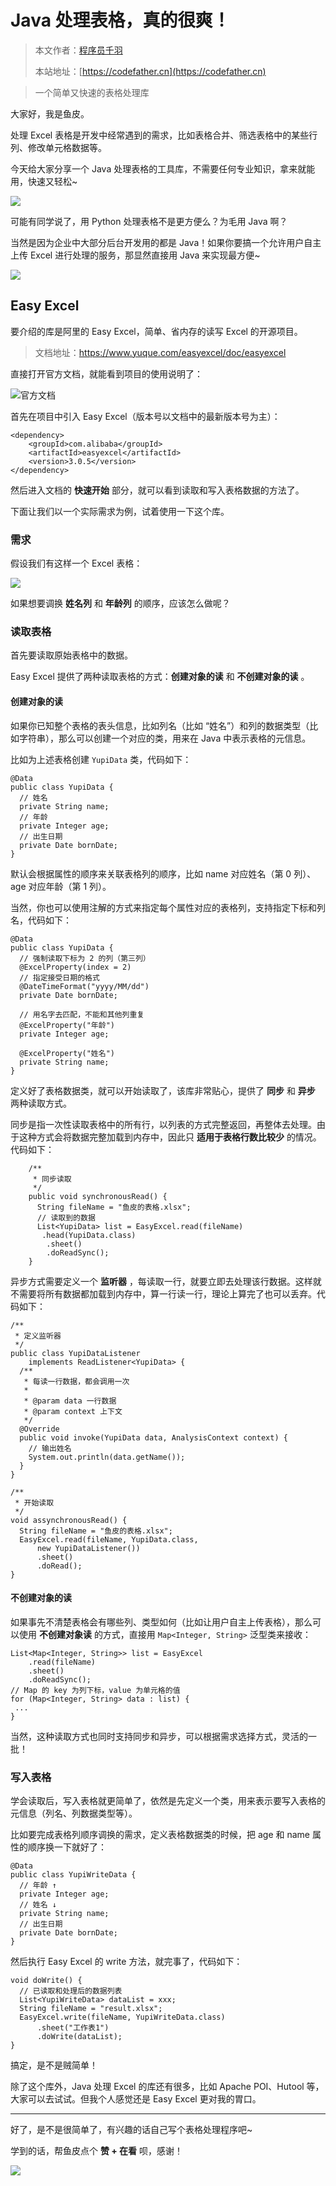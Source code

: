 # Java 处理表格，真的很爽！

> 本文作者：[程序员千羽](https://yuyuanweb.feishu.cn/wiki/Abldw5WkjidySxkKxU2cQdAtnah)
>
> 本站地址：[https://codefather.cn](https://codefather.cn)

> 一个简单又快速的表格处理库

大家好，我是鱼皮。

处理 Excel 表格是开发中经常遇到的需求，比如表格合并、筛选表格中的某些行列、修改单元格数据等。

今天给大家分享一个 Java 处理表格的工具库，不需要任何专业知识，拿来就能用，快速又轻松~

![](https://pic.yupi.icu/5563/202311081004788.png)

可能有同学说了，用 Python 处理表格不是更方便么？为毛用 Java 啊？

当然是因为企业中大部分后台开发用的都是 Java！如果你要搞一个允许用户自主上传 Excel 进行处理的服务，那显然直接用 Java 来实现最方便~

![](https://pic.yupi.icu/5563/202311081004380.png)

## Easy Excel

要介绍的库是阿里的 Easy Excel，简单、省内存的读写 Excel 的开源项目。

> 文档地址：https://www.yuque.com/easyexcel/doc/easyexcel

直接打开官方文档，就能看到项目的使用说明了：

![](https://pic.yupi.icu/5563/202311081004541.png)官方文档

首先在项目中引入 Easy Excel（版本号以文档中的最新版本号为主）：

```
<dependency>
    <groupId>com.alibaba</groupId>
    <artifactId>easyexcel</artifactId>
    <version>3.0.5</version>
</dependency>
```

然后进入文档的 **快速开始** 部分，就可以看到读取和写入表格数据的方法了。

下面让我们以一个实际需求为例，试着使用一下这个库。

### 需求

假设我们有这样一个 Excel 表格：

![](https://pic.yupi.icu/5563/202311081004792.png)

如果想要调换 **姓名列** 和 **年龄列** 的顺序，应该怎么做呢？

### 读取表格

首先要读取原始表格中的数据。

Easy Excel 提供了两种读取表格的方式：**创建对象的读** 和 **不创建对象的读** 。

#### 创建对象的读

如果你已知整个表格的表头信息，比如列名（比如 “姓名”）和列的数据类型（比如字符串），那么可以创建一个对应的类，用来在 Java 中表示表格的元信息。

比如为上述表格创建 `YupiData` 类，代码如下：

```
@Data
public class YupiData {
  // 姓名
  private String name;
  // 年龄
  private Integer age;
  // 出生日期
  private Date bornDate;
}
```

默认会根据属性的顺序来关联表格列的顺序，比如 name 对应姓名（第 0 列）、age 对应年龄（第 1 列）。

当然，你也可以使用注解的方式来指定每个属性对应的表格列，支持指定下标和列名，代码如下：

```
@Data
public class YupiData {
  // 强制读取下标为 2 的列（第三列）
  @ExcelProperty(index = 2)
  // 指定接受日期的格式
  @DateTimeFormat("yyyy/MM/dd")
  private Date bornDate;
    
  // 用名字去匹配，不能和其他列重复
  @ExcelProperty("年龄")
  private Integer age;
    
  @ExcelProperty("姓名")
  private String name;
}
```

定义好了表格数据类，就可以开始读取了，该库非常贴心，提供了 **同步** 和 **异步** 两种读取方式。

同步是指一次性读取表格中的所有行，以列表的方式完整返回，再整体去处理。由于这种方式会将数据完整加载到内存中，因此只 **适用于表格行数比较少** 的情况。代码如下：

```
    /**
     * 同步读取
     */
    public void synchronousRead() {
      String fileName = "鱼皮的表格.xlsx";
      // 读取到的数据
      List<YupiData> list = EasyExcel.read(fileName)
       .head(YupiData.class)
        .sheet()
        .doReadSync();
    }
```

异步方式需要定义一个 **监听器** ，每读取一行，就要立即去处理该行数据。这样就不需要将所有数据都加载到内存中，算一行读一行，理论上算完了也可以丢弃。代码如下：

```
/**
 * 定义监听器
 */ 
public class YupiDataListener 
    implements ReadListener<YupiData> {
  /**
   * 每读一行数据，都会调用一次
   *
   * @param data 一行数据
   * @param context 上下文
   */
  @Override
  public void invoke(YupiData data, AnalysisContext context) {
    // 输出姓名
    System.out.println(data.getName());
  }
}

/**
 * 开始读取
 */
void assynchronousRead() {
  String fileName = "鱼皮的表格.xlsx";
  EasyExcel.read(fileName, YupiData.class,
      new YupiDataListener())
      .sheet()
      .doRead();
}
```

#### 不创建对象的读

如果事先不清楚表格会有哪些列、类型如何（比如让用户自主上传表格），那么可以使用 **不创建对象读** 的方式，直接用 `Map<Integer, String>` 泛型类来接收：

```
List<Map<Integer, String>> list = EasyExcel
    .read(fileName)
    .sheet()
    .doReadSync();
// Map 的 key 为列下标，value 为单元格的值
for (Map<Integer, String> data : list) {
 ... 
}
```

当然，这种读取方式也同时支持同步和异步，可以根据需求选择方式，灵活的一批！

### 写入表格

学会读取后，写入表格就更简单了，依然是先定义一个类，用来表示要写入表格的元信息（列名、列数据类型等）。

比如要完成表格列顺序调换的需求，定义表格数据类的时候，把 age 和 name 属性的顺序换一下就好了：

```
@Data
public class YupiWriteData {
  // 年龄 ↑
  private Integer age;
  // 姓名 ↓
  private String name;
  // 出生日期
  private Date bornDate;
}
```

然后执行 Easy Excel 的 write 方法，就完事了，代码如下：

```
void doWrite() {
  // 已读取和处理后的数据列表
  List<YupiWriteData> dataList = xxx;
  String fileName = "result.xlsx";
  EasyExcel.write(fileName, YupiWriteData.class)
      .sheet("工作表1")
      .doWrite(dataList);
}
```

搞定，是不是贼简单！

除了这个库外，Java 处理 Excel 的库还有很多，比如 Apache POI、Hutool 等，大家可以去试试。但我个人感觉还是 Easy Excel 更对我的胃口。



------


好了，是不是很简单了，有兴趣的话自己写个表格处理程序吧~

学到的话，帮鱼皮点个 **赞 + 在看** 呗，感谢！

![](https://pic.yupi.icu/5563/202311081004090.png)